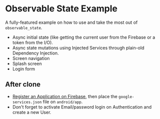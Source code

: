 # Observable State Example

A fully-featured example on how to use and take the most out of `observable_state`.

- Async initial state (like getting the current user from the Firebase or a token from the I/O).
- Async state mutations using Injected Services through plain-old Dependency Injection.
- Screen navigation
- Splash screen
- Login form


## After clone
- [Register an Application on Firebase](https://firebase.google.com/?platform=android), then place the `google-services.json` file on `android/app`.
- Don't forget to activate Email/password login on Authentication and create a new User.
